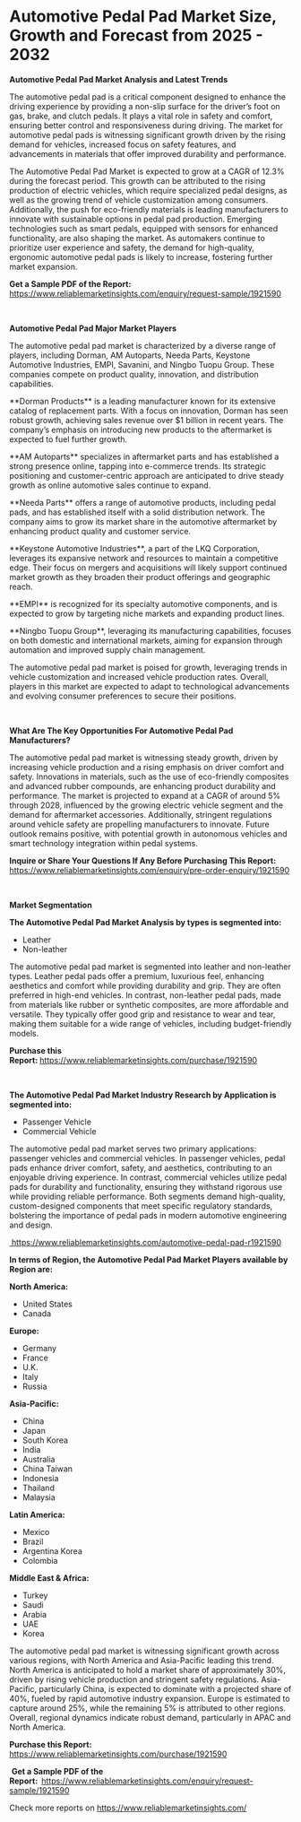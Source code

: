 <p><h1>Automotive Pedal Pad Market Size, Growth and Forecast from 2025 - 2032</h1></p><p><strong>Automotive Pedal Pad Market Analysis and Latest Trends</strong></p>
<p><p>The automotive pedal pad is a critical component designed to enhance the driving experience by providing a non-slip surface for the driver’s foot on gas, brake, and clutch pedals. It plays a vital role in safety and comfort, ensuring better control and responsiveness during driving. The market for automotive pedal pads is witnessing significant growth driven by the rising demand for vehicles, increased focus on safety features, and advancements in materials that offer improved durability and performance.</p><p>The Automotive Pedal Pad Market is expected to grow at a CAGR of 12.3% during the forecast period. This growth can be attributed to the rising production of electric vehicles, which require specialized pedal designs, as well as the growing trend of vehicle customization among consumers. Additionally, the push for eco-friendly materials is leading manufacturers to innovate with sustainable options in pedal pad production. Emerging technologies such as smart pedals, equipped with sensors for enhanced functionality, are also shaping the market. As automakers continue to prioritize user experience and safety, the demand for high-quality, ergonomic automotive pedal pads is likely to increase, fostering further market expansion.</p></p>
<p><strong>Get a Sample PDF of the Report:&nbsp;</strong> <a href="https://www.reliablemarketinsights.com/enquiry/request-sample/1921590?utm_campaign=2624&utm_medium=2&utm_source=Github&utm_content=ia&utm_term=31032025&utm_id=automotive-pedal-pad">https://www.reliablemarketinsights.com/enquiry/request-sample/1921590</a></p>
<p>&nbsp;</p>
<p><strong>Automotive Pedal Pad Major Market Players</strong></p>
<p><p>The automotive pedal pad market is characterized by a diverse range of players, including Dorman, AM Autoparts, Needa Parts, Keystone Automotive Industries, EMPI, Savanini, and Ningbo Tuopu Group. These companies compete on product quality, innovation, and distribution capabilities.</p><p>**Dorman Products** is a leading manufacturer known for its extensive catalog of replacement parts. With a focus on innovation, Dorman has seen robust growth, achieving sales revenue over $1 billion in recent years. The company’s emphasis on introducing new products to the aftermarket is expected to fuel further growth.</p><p>**AM Autoparts** specializes in aftermarket parts and has established a strong presence online, tapping into e-commerce trends. Its strategic positioning and customer-centric approach are anticipated to drive steady growth as online automotive sales continue to expand.</p><p>**Needa Parts** offers a range of automotive products, including pedal pads, and has established itself with a solid distribution network. The company aims to grow its market share in the automotive aftermarket by enhancing product quality and customer service.</p><p>**Keystone Automotive Industries**, a part of the LKQ Corporation, leverages its expansive network and resources to maintain a competitive edge. Their focus on mergers and acquisitions will likely support continued market growth as they broaden their product offerings and geographic reach.</p><p>**EMPI** is recognized for its specialty automotive components, and is expected to grow by targeting niche markets and expanding product lines.</p><p>**Ningbo Tuopu Group**, leveraging its manufacturing capabilities, focuses on both domestic and international markets, aiming for expansion through automation and improved supply chain management.</p><p>The automotive pedal pad market is poised for growth, leveraging trends in vehicle customization and increased vehicle production rates. Overall, players in this market are expected to adapt to technological advancements and evolving consumer preferences to secure their positions.</p></p>
<p>&nbsp;</p>
<p><strong>What Are The Key Opportunities For Automotive Pedal Pad Manufacturers?</strong></p>
<p><p>The automotive pedal pad market is witnessing steady growth, driven by increasing vehicle production and a rising emphasis on driver comfort and safety. Innovations in materials, such as the use of eco-friendly composites and advanced rubber compounds, are enhancing product durability and performance. The market is projected to expand at a CAGR of around 5% through 2028, influenced by the growing electric vehicle segment and the demand for aftermarket accessories. Additionally, stringent regulations around vehicle safety are propelling manufacturers to innovate. Future outlook remains positive, with potential growth in autonomous vehicles and smart technology integration within pedal systems.</p></p>
<p><strong>Inquire or Share Your Questions If Any Before Purchasing This Report:</strong> <a href="https://www.reliablemarketinsights.com/enquiry/pre-order-enquiry/1921590?utm_campaign=2624&utm_medium=2&utm_source=Github&utm_content=ia&utm_term=31032025&utm_id=automotive-pedal-pad">https://www.reliablemarketinsights.com/enquiry/pre-order-enquiry/1921590</a></p>
<p>&nbsp;</p>
<p><strong>Market Segmentation</strong></p>
<p><strong>The Automotive Pedal Pad Market Analysis by types is segmented into:</strong></p>
<p><ul><li>Leather</li><li>Non-leather</li></ul></p>
<p><p>The automotive pedal pad market is segmented into leather and non-leather types. Leather pedal pads offer a premium, luxurious feel, enhancing aesthetics and comfort while providing durability and grip. They are often preferred in high-end vehicles. In contrast, non-leather pedal pads, made from materials like rubber or synthetic composites, are more affordable and versatile. They typically offer good grip and resistance to wear and tear, making them suitable for a wide range of vehicles, including budget-friendly models.</p></p>
<p><strong>Purchase this Report:&nbsp;</strong><a href="https://www.reliablemarketinsights.com/purchase/1921590?utm_campaign=2624&utm_medium=2&utm_source=Github&utm_content=ia&utm_term=31032025&utm_id=automotive-pedal-pad">https://www.reliablemarketinsights.com/purchase/1921590</a></p>
<p>&nbsp;</p>
<p><strong>The Automotive Pedal Pad Market Industry Research by Application is segmented into:</strong></p>
<p><ul><li>Passenger Vehicle</li><li>Commercial Vehicle</li></ul></p>
<p><p>The automotive pedal pad market serves two primary applications: passenger vehicles and commercial vehicles. In passenger vehicles, pedal pads enhance driver comfort, safety, and aesthetics, contributing to an enjoyable driving experience. In contrast, commercial vehicles utilize pedal pads for durability and functionality, ensuring they withstand rigorous use while providing reliable performance. Both segments demand high-quality, custom-designed components that meet specific regulatory standards, bolstering the importance of pedal pads in modern automotive engineering and design.</p></p>
<p><a href="https://www.reliablemarketinsights.com/automotive-pedal-pad-r1921590?utm_campaign=2624&utm_medium=2&utm_source=Github&utm_content=ia&utm_term=31032025&utm_id=automotive-pedal-pad">&nbsp;https://www.reliablemarketinsights.com/automotive-pedal-pad-r1921590</a></p>
<p><strong>In terms of Region, the Automotive Pedal Pad Market Players available by Region are:</strong></p>
<p>
    <p> <strong> North America: </strong>
        <ul>
            <li>United States</li>
            <li>Canada</li>
        </ul>
        </p> 
    <p> <strong> Europe: </strong>
        <ul>
            <li>Germany</li>
            <li>France</li>
            <li>U.K.</li>
            <li>Italy</li>
            <li>Russia</li>
        </ul>
        </p> 
    <p> <strong> Asia-Pacific: </strong>
        <ul>
            <li>China</li>
            <li>Japan</li>
            <li>South Korea</li>
            <li>India</li>
            <li>Australia</li>
            <li>China Taiwan</li>
            <li>Indonesia</li>
            <li>Thailand</li>
            <li>Malaysia</li>
        </ul>
        </p> 
    <p> <strong> Latin America: </strong>
        <ul>
            <li>Mexico</li>
            <li>Brazil</li>
            <li>Argentina Korea</li>
            <li>Colombia</li>
        </ul>
        </p> 
    <p> <strong> Middle East & Africa: </strong>
        <ul>
            <li>Turkey</li>
            <li>Saudi</li>
            <li>Arabia</li>
            <li>UAE</li>
            <li>Korea</li>
        </ul>
    </p>
    </p>
<p><p>The automotive pedal pad market is witnessing significant growth across various regions, with North America and Asia-Pacific leading this trend. North America is anticipated to hold a market share of approximately 30%, driven by rising vehicle production and stringent safety regulations. Asia-Pacific, particularly China, is expected to dominate with a projected share of 40%, fueled by rapid automotive industry expansion. Europe is estimated to capture around 25%, while the remaining 5% is attributed to other regions. Overall, regional dynamics indicate robust demand, particularly in APAC and North America.</p></p>
<p><strong>Purchase this Report: </strong><a href="https://www.reliablemarketinsights.com/purchase/1921590?utm_campaign=2624&utm_medium=2&utm_source=Github&utm_content=ia&utm_term=31032025&utm_id=automotive-pedal-pad">https://www.reliablemarketinsights.com/purchase/1921590</a></p>
<p>&nbsp;<strong>Get a Sample PDF of the Report:&nbsp;&nbsp;</strong><a href="https://www.reliablemarketinsights.com/enquiry/request-sample/1921590?utm_campaign=2624&utm_medium=2&utm_source=Github&utm_content=ia&utm_term=31032025&utm_id=automotive-pedal-pad">https://www.reliablemarketinsights.com/enquiry/request-sample/1921590</a></p>
<p><strong></strong></p>
<p>Check more reports on <a href="https://www.reliablemarketinsights.com/?utm_campaign=2624&utm_medium=2&utm_source=Github&utm_content=ia&utm_term=31032025&utm_id=automotive-pedal-pad">https://www.reliablemarketinsights.com/</a></p>